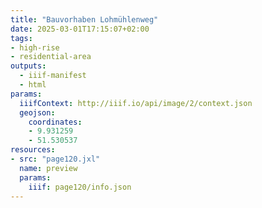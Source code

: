 ```yaml
---
title: "Bauvorhaben Lohmühlenweg"
date: 2025-03-01T17:15:07+02:00
tags:
- high-rise
- residential-area
outputs:
  - iiif-manifest
  - html
params:
  iiifContext: http://iiif.io/api/image/2/context.json
  geojson:
    coordinates:
    - 9.931259
    - 51.530537
resources:
- src: "page120.jxl"
  name: preview
  params:
    iiif: page120/info.json
---
```

